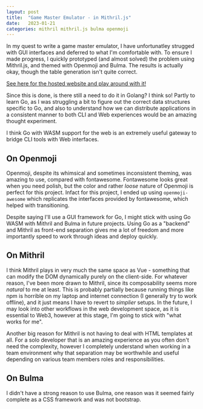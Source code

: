 ```yaml
---
layout: post
title:  "Game Master Emulator - in Mithril.js"
date:   2023-01-21
categories: mithril mithril.js bulma openmoji
---
```


In my quest to write a game master emulator, I have unfortunatley strugged with GUI interfaces and deferred to what I'm comfortable with. To ensure I made progress, I quickly prototyped (and almost solved) the problem using Mithril.js, and themed with Openmoji and Bulma. The results is actually okay, though the table generation isn't quite correct.

[See here for the hosted website and play around with it!](https://friedshrimpbbq.github.io/Yet-another-Game-Master-Emulator---Mithril-Edition/)

Since this is done, is there still a need to do it in Golang? I think so! Partly to learn Go, as I was struggling a bit to figure out the correct data structures specific to Go, and also to understand how we can distribute applications in a consistent manner to both CLI and Web experiences would be an amazing thought experiment. 

I think Go with WASM support for the web is an extremely useful gateway to bridge CLI tools with Web interfaces. 

## On Openmoji

Openmoji, despite its whimsical and sometimes inconsistent theming, was amazing to use, compared with fontawesome. Fontawesome looks great when you need polish, but the color and rather _loose_ nature of Openmoji is perfect for this project. Infact for this project, I ended up using `openmoji-awesome` which replicates the interfaces provided by fontawesome, which helped with transitioning. 

Despite saying I'll use a GUI framework for Go, I might stick with using Go WASM with Mithril and Bulma in future projects. Using Go as a "backend" and Mithril as front-end separation gives me a lot of freedom and more importantly speed to work through ideas and deploy quickly. 

## On Mithril

I think Mithril plays in very much the same space as Vue - something that can modify the DOM dynamically purely on the client-side. For whatever reason, I've been more drawn to Mithril, since its composability seems more _natural_ to me at least. This is probably partially because running things like npm is horrible on my laptop and internet connection (I generally try to work offline), and it just means I have to revert to _simplier_ setups. In the future, I may look into other workflows in the web development space, as it is essential to Web3, however at this stage, I'm going to stick with "what works for me". 

Another big reason for Mithril is not having to deal with HTML templates at all. For a solo developer that is an amazing experience as you often don't need the complexity, however I completely understand when working in a team environment why that separation may be worthwhile and useful depending on various team members roles and responsibilities. 

## On Bulma

I didn't have a strong reason to use Bulma, one reason was it seemed fairly complete as a CSS framework and was not bootstrap. 